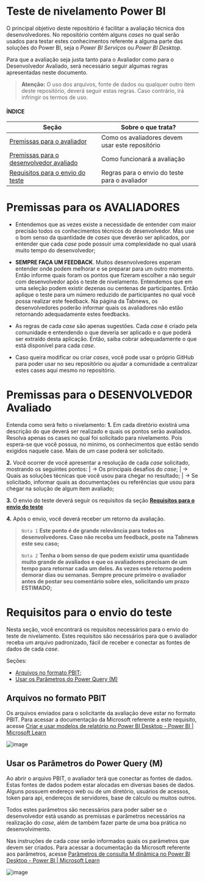 # Teste de nivelamento Power BI

O principal objetivo deste repositório é facilitar a avaliação técnica dos desenvolvedores. No repositório contém alguns _cases_ no qual serão usados para testar estes conhecimentos referente a alguma parte das soluções do Power BI, seja o _Power BI Serviços_ ou _Power BI Desktop_.

Para que a avaliação seja justa tanto para o Avaliador como para o Desenvolvedor Avaliado, será necessário seguir algumas regras apresentadas neste documento.

> **Atenção:** O uso dos arquivos, fonte de dados ou qualquer outro item deste repositório, deverá seguir estas regras. Caso contrário, irá infringir os termos de uso.  
  
  
#### ÍNDICE
| Seção | Sobre o que trata? |
|--|--|
|[Premissas para o avaliador](#premissas-para-os-avaliadore) |Como os avaliadores devem usar este repositório|
|[Premissas para o desenvolvedor avaliado](#premissas-para-o-desenvolvedor-avaliado) | Como funcionará a avaliação
|[Requisitos para o envio do teste](#requisitos-para-o-envio-do-teste) | Regras para o envio do teste para o avaliador




# Premissas para os AVALIADORES
* Entendemos que as vezes existe a necessidade de entender com maior precisão todos os conhecimentos técnicos do desenvolvedor. Mas use o bom senso da quantidade de _cases_ que deverão ser aplicados, por entender que cada _case_ pode possuir uma complexidade no qual usará muito tempo do desenvolvedor;

*  **SEMPRE FAÇA UM FEEDBACK**. Muitos desenvolvedores esperam entender onde podem melhorar e se preparar para um outro momento. Então informe quais foram os pontos que fizeram escolher a não seguir com desenvolvedor após o teste de nivelamento. Entendemos que em uma seleção podem existir dezenas ou centenas de participantes. Então aplique o teste para um número reduzido de participantes no qual você possa realizar este feedback. Na página da Tabnews, os desenvolvedores poderão informar quais os avaliadores não estão retornando adequadamente estes feedbacks.

* As regras de cada _case_ são apenas sugestões. Cada _case_ é criado pela comunidade e entendendo o que deveria ser aplicado e o que poderá ser extraído desta aplicação. Então, saiba cobrar adequadamente o que está disponível para cada _case_.

* Caso queira modificar ou criar _cases_, você pode usar o próprio GitHub para poder usar no seu repositório ou ajudar a comunidade a centralizar estes cases aqui mesmo no repositório.

# Premissas para o DESENVOLVEDOR Avaliado
Entenda como será feito o nivelamento:
**1.** Em cada diretório existirá uma descrição do que deverá ser realizado e quais os pontos serão avaliados. Resolva apenas os cases no qual foi solicitado para nivelamento. Pois espera-se que você possua, no mínimo, os conhecimentos que estão sendo exigidos naquele case. Mais de um case poderá ser solicitado.

**2.** Você ocorrer de você apresentar a resolução de cada _case_ solicitado, mostrando os seguintes pontos:
| → Os principais desafios do _case_;
| → Quais as soluções técnicas que você usou para chegar no resultado;
| → Se solicitado, informar quais as documentações ou referências que usou para chegar na solução de algum item avaliado;


**3.** O envio do teste deverá seguir os requisitos da seção **[Requisitos para o envio do teste](#requisitos-para-o-envio-do-teste)**

**4.** Após o envio, você deverá receber um retorno da avaliação.
> `Nota 1` 
> **Este ponto é de grande relevância para todos os desenvolvedores. Caso não receba um feedback, poste na Tabnews este seu caso;**
> 
> `Nota 2`
> **Tenha o bom senso de que podem existir uma quantidade muito grande de avaliados e que os avaliadores precisam de um tempo para retornar cada um deles. As vezes este retorno podem demorar dias ou semanas. Sempre procure primeiro o avaliador antes de postar seu comentário sobre eles, solicitando um prazo ESTIMADO;**




# Requisitos para o envio do teste
Nesta seção, você encontrará os requisitos necessários para o envio do teste de nivelamento. Estes requisitos são necessários para que o avaliador receba um arquivo padronizado, fácil de receber e conectar as fontes de dados de cada _case_.

Seções:
* [Arquivos no formato PBIT](#arquivos-no-formato-pbit);
* [Usar os Parâmetros do Power Query (M)](#usar-os-parâmetros-do-power-query-m)

## Arquivos no formato PBIT
Os arquivos enviados para o solicitante da avaliação deve estar no formato PBIT. Para acessar a documentação da Microsoft referente a este requisito, acesse [Criar e usar modelos de relatório no Power BI Desktop - Power BI | Microsoft Learn](https://learn.microsoft.com/pt-br/power-bi/create-reports/desktop-templates)

![image](https://user-images.githubusercontent.com/24781333/218267775-af9ad173-51a3-4317-8392-f4946f60b5c2.png)


## Usar os Parâmetros do Power Query (M)
Ao abrir o arquivo PBIT, o avaliador terá que conectar as fontes de dados. Estas fontes de dados podem estar alocadas em diversas bases de dados. Alguns possuem endereço web ou de um diretório, usuários de acessos, token para api, endereços de servidores, base de cálculo ou muitos outros.

Todos estes parâmetros são necessários para poder saber se o desenvolvedor está usando as premissas e parâmetros necessários na realização do _case_, além de também fazer parte de uma boa prática no desenvolvimento.

Nas instruções de cada _case_ serão informados quais os parâmetros que devem ser criados. Para acessar a documentação da Microsoft referente aos parâmetros, acesse [Parâmetros de consulta M dinâmica no Power BI Desktop - Power BI | Microsoft Learn](https://learn.microsoft.com/pt-br/power-bi/connect-data/desktop-dynamic-m-query-parameters)

![image](https://user-images.githubusercontent.com/24781333/218271529-a64e365b-722e-40d9-9bb0-8274dee34e4d.png)
